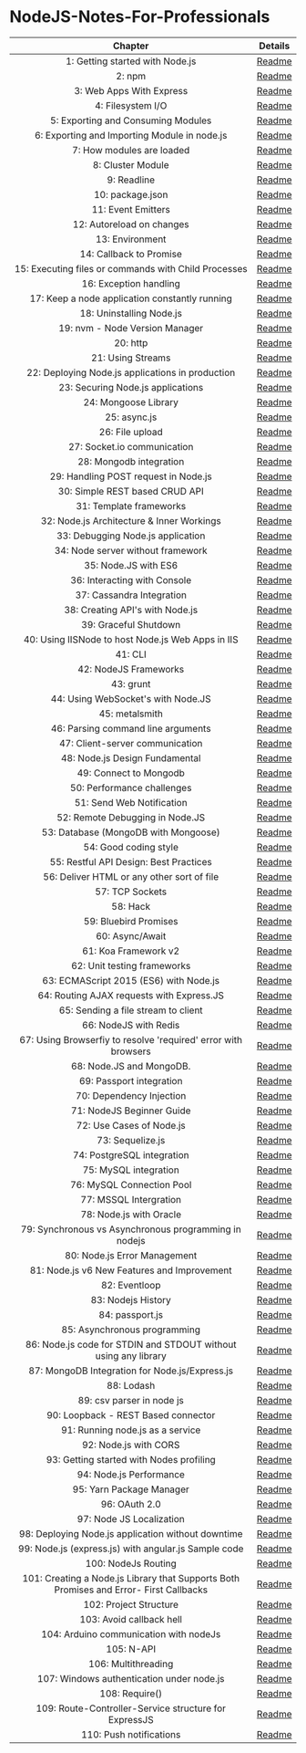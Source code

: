 # NodeJS-Notes-For-Professionals

| Chapter | Details |
|:-------:|:-------:|
| 1: Getting started with Node.js | [Readme](/chapters/1/readme.md) |
| 2: npm | [Readme](/chapters/2/readme.md) |
| 3: Web Apps With Express | [Readme](/chapters/3/readme.md) |
| 4: Filesystem I/O | [Readme]() |
| 5: Exporting and Consuming Modules | [Readme]() |
| 6: Exporting and Importing Module in node.js | [Readme]() |
| 7: How modules are loaded | [Readme]() |
| 8: Cluster Module | [Readme]() |
| 9: Readline | [Readme]() |
| 10: package.json | [Readme]() |
| 11: Event Emitters | [Readme]() |
| 12: Autoreload on changes | [Readme]() |
| 13: Environment | [Readme]() |
| 14: Callback to Promise | [Readme]() |
| 15: Executing files or commands with Child Processes | [Readme]() |
| 16: Exception handling | [Readme]() |
| 17: Keep a node application constantly running | [Readme]() |
| 18: Uninstalling Node.js | [Readme]() |
| 19: nvm - Node Version Manager | [Readme]() |
| 20: http | [Readme]() |
| 21: Using Streams | [Readme]() |
| 22: Deploying Node.js applications in production | [Readme]() |
| 23: Securing Node.js applications | [Readme]() |
| 24: Mongoose Library | [Readme]() |
| 25: async.js | [Readme]() |
| 26: File upload | [Readme]() |
| 27: Socket.io communication | [Readme]() |
| 28: Mongodb integration | [Readme]() |
| 29: Handling POST request in Node.js | [Readme]() |
| 30: Simple REST based CRUD API | [Readme]() |
| 31: Template frameworks | [Readme]() |
| 32: Node.js Architecture & Inner Workings | [Readme]() |
| 33: Debugging Node.js application | [Readme]() |
| 34: Node server without framework | [Readme]() |
| 35: Node.JS with ES6 | [Readme]() |
| 36: Interacting with Console | [Readme]() |
| 37: Cassandra Integration | [Readme]() |
| 38: Creating API's with Node.js | [Readme]() |
| 39: Graceful Shutdown | [Readme]() |
| 40: Using IISNode to host Node.js Web Apps in IIS | [Readme]() |
| 41: CLI | [Readme]() |
| 42: NodeJS Frameworks | [Readme]() |
| 43: grunt | [Readme]() |
| 44: Using WebSocket's with Node.JS | [Readme]() |
| 45: metalsmith | [Readme]() |
| 46: Parsing command line arguments | [Readme]() |
| 47: Client-server communication | [Readme]() |
| 48: Node.js Design Fundamental | [Readme]() |
| 49: Connect to Mongodb | [Readme]() |
| 50: Performance challenges | [Readme]() |
| 51: Send Web Notification | [Readme]() |
| 52: Remote Debugging in Node.JS | [Readme]() |
| 53: Database (MongoDB with Mongoose) | [Readme]() |
| 54: Good coding style | [Readme]() |
| 55: Restful API Design: Best Practices | [Readme]() |
| 56: Deliver HTML or any other sort of file | [Readme]() |
| 57: TCP Sockets | [Readme]() |
| 58: Hack | [Readme]() |
| 59: Bluebird Promises | [Readme]() |
| 60: Async/Await | [Readme]() |
| 61: Koa Framework v2 | [Readme]() |
| 62: Unit testing frameworks | [Readme]() |
| 63: ECMAScript 2015 (ES6) with Node.js | [Readme]() |
| 64: Routing AJAX requests with Express.JS | [Readme]() |
| 65: Sending a file stream to client | [Readme]() |
| 66: NodeJS with Redis | [Readme]() |
| 67: Using Browserfiy to resolve 'required' error with browsers | [Readme]() |
| 68: Node.JS and MongoDB. | [Readme]() |
| 69: Passport integration | [Readme]() |
| 70: Dependency Injection | [Readme]() |
| 71: NodeJS Beginner Guide | [Readme]() |
| 72: Use Cases of Node.js | [Readme]() |
| 73: Sequelize.js | [Readme]() |
| 74: PostgreSQL integration | [Readme]() |
| 75: MySQL integration | [Readme]() |
| 76: MySQL Connection Pool | [Readme]() |
| 77: MSSQL Intergration | [Readme]() |
| 78: Node.js with Oracle | [Readme]() |
| 79: Synchronous vs Asynchronous programming in nodejs | [Readme]() |
| 80: Node.js Error Management | [Readme]() |
| 81: Node.js v6 New Features and Improvement | [Readme]() |
| 82: Eventloop | [Readme]() |
| 83: Nodejs History | [Readme]() |
| 84: passport.js | [Readme]() |
| 85: Asynchronous programming | [Readme]() |
| 86: Node.js code for STDIN and STDOUT without using any library | [Readme]() |
| 87: MongoDB Integration for Node.js/Express.js | [Readme]() |
| 88: Lodash | [Readme]() |
| 89: csv parser in node js | [Readme]() |
| 90: Loopback - REST Based connector | [Readme]() |
| 91: Running node.js as a service | [Readme]() |
| 92: Node.js with CORS | [Readme]() |
| 93: Getting started with Nodes profiling | [Readme]() |
| 94: Node.js Performance | [Readme]() |
| 95: Yarn Package Manager | [Readme]() |
| 96: OAuth 2.0 | [Readme]() |
| 97: Node JS Localization | [Readme]() |
| 98: Deploying Node.js application without downtime | [Readme]() |
| 99: Node.js (express.js) with angular.js Sample code | [Readme]() |
| 100: NodeJs Routing | [Readme]() |
| 101: Creating a Node.js Library that Supports Both Promises and Error- First Callbacks | [Readme]() |
| 102: Project Structure | [Readme]() |
| 103: Avoid callback hell | [Readme]() |
| 104: Arduino communication with nodeJs | [Readme]() |
| 105: N-API | [Readme]() |
| 106: Multithreading | [Readme]() |
| 107: Windows authentication under node.js | [Readme]() |
| 108: Require() | [Readme]() |
| 109: Route-Controller-Service structure for ExpressJS | [Readme]() |
| 110: Push notifications | [Readme]() |
